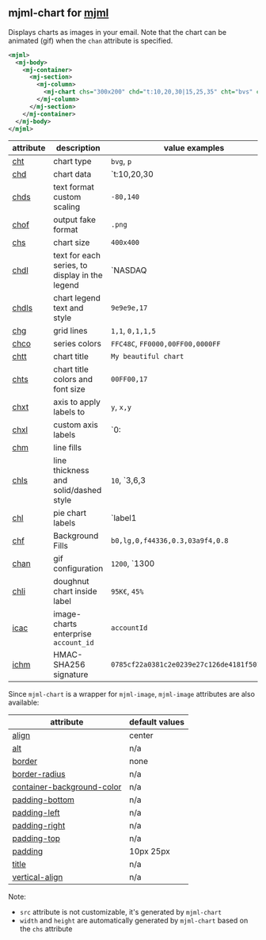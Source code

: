 ## mjml-chart for [mjml](https://mjml.io/)

Displays charts as images in your email. Note that the chart can be animated (gif) when the `chan` attribute is specified.

```xml
<mjml>
  <mj-body>
    <mj-container>
      <mj-section>
        <mj-column>
          <mj-chart chs="300x200" chd="t:10,20,30|15,25,35" cht="bvs" chxt="x,y" chxl="0:|A|B|C" />
        </mj-column>
      </mj-section>
    </mj-container>
  </mj-body>
</mjml>
```

<!--<p align="center">
  <a href="https://mjml.io/try-it-live/component/chart">
    <img width="100px" src="http://imgh.us/TRYITLIVE.svg" alt="sexy" />
  </a>
</p>-->


| attribute                                                                      | description                                    | value examples                                  |
| ------------------------------------------------------------------------------ | ---------------------------------------------- | ----------------------------------------------- |
| [cht](https://image-charts.com/documentation#chart-type)                       | chart type                                     | `bvg`, `p`                                      |
| [chd](https://image-charts.com/documentation#data-format)                      | chart data                                     | `t:10,20,30|15,25,35`                           |
| [chds](https://image-charts.com/documentation#text-format-with-custom-scaling) | text format custom scaling                     | `-80,140`                                       |
| [chof](https://image-charts.com/documentation#output-format)                   | output fake format                             | `.png`                                          |
| [chs](https://image-charts.com/documentation#chart-size)                       | chart size                                     | `400x400`                                       |
| [chdl](https://image-charts.com/documentation#chart-legend-text-and-style)     | text for each series, to display in the legend | `NASDAQ|FTSE100|DOW`                            |
| [chdls](https://image-charts.com/documentation#chart-legend-text-and-style)    | chart legend text and style                    | `9e9e9e,17`                                     |
| [chg](https://image-charts.com/documentation#grid-lines)                       | grid lines                                     | `1,1`, `0,1,1,5`                                |
| [chco](https://image-charts.com/documentation#series-colors)                   | series colors                                  | `FFC48C`, `FF0000,00FF00,0000FF`                |
| [chtt](https://image-charts.com/documentation)                                 | chart title                                    | `My beautiful chart`                            |
| [chts](https://image-charts.com/documentation)                                 | chart title colors and font size               | `00FF00,17`                                     |
| [chxt](https://image-charts.com/documentation)                                 | axis to apply labels to                        | `y`, `x,y`                                      |
| [chxl](https://image-charts.com/documentation)                                 | custom axis labels                             | `0:|Jan|July|Jan`, `0:|Jan|July|Jan|1|10|20|30` |
| [chm](https://image-charts.com/documentation)                                  | line fills                                     |                                                 |
| [chls](https://image-charts.com/documentation#line-styles)                     | line thickness and solid/dashed style          | `10`, `3,6,3|5`                                 |
| [chl](https://image-charts.com/documentation#labels)                           | pie chart labels                               | `label1|label2`                                 |
| [chf](https://image-charts.com/documentation#background-fills)                 | Background Fills                               | `b0,lg,0,f44336,0.3,03a9f4,0.8`                 |
| [chan](https://image-charts.com/documentation#chart-gif-animation)             | gif configuration                              | `1200`, `1300|easeInOutSine`                    |
| [chli](https://image-charts.com/documentation#inside-label)                    | doughnut chart inside label                    | `95K€`, `45%`                                   |
| [icac](https://image-charts.com/documentation#enterprise-version)              | image-charts enterprise `account_id`           | `accountId`                                     |
| [ichm](https://image-charts.com/documentation#enterprise-version)              | HMAC-SHA256 signature                          | `0785cf22a0381c2e0239e27c126de4181f501d11…`     |


Since `mjml-chart` is a wrapper for `mjml-image`, `mjml-image` attributes are also available:

| attribute                                 | default values |
| ----------------------------------------- | -------------- |
| [align](#mjml-image)                      | center         |
| [alt](#mjml-image)                        | n/a            |
| [border](#mjml-image)                     | none           |
| [border-radius](#mjml-image)              | n/a            |
| [container-background-color](#mjml-image) | n/a            |
| [padding-bottom](#mjml-image)             | n/a            |
| [padding-left](#mjml-image)               | n/a            |
| [padding-right](#mjml-image)              | n/a            |
| [padding-top](#mjml-image)                | n/a            |
| [padding](#mjml-image)                    | 10px 25px      |
| [title](#mjml-image)                      | n/a            |
| [vertical-align](#mjml-image)             | n/a            |


Note:
- `src` attribute is not customizable, it's generated by `mjml-chart`
- `width` and `height` are automatically generated by `mjml-chart` based on the `chs` attribute

